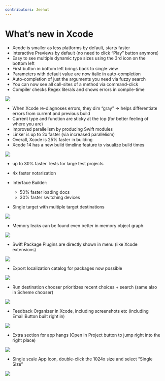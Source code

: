 ```yaml
---
contributors: Jeehut
---
```


# What’s new in Xcode

- Xcode is smaller as less platforms by default, starts faster
- Interactive Previews by default (no need to click “Play” button anymore)
- Easy to see multiple dynamic type sizes using the 3rd icon on the bottom left
- First button in bottom left brings back to single view
- Parameters with default value are now italic in auto-completion
- Auto-completion of just the arguments you need via fuzzy search
- You can now see all call-sites of a method via command-click
- Compiler checks Regex literals and shows errors in compile-time

![](https://user-images.githubusercontent.com/6942160/172454726-8cbfd060-894a-4cd7-87b3-39ad6c24f4d3.png)

- When Xcode re-diagnoses errors, they dim “gray” → helps differentiate errors from current and previous build
- Current type and function are sticky at the top (for better feeling of where you are)
- Improved parallelism by producing Swift modules
- Linker is up to 2x faster (via increased parallelism)
- Overall, Xcode is 25% faster in building
- Xcode 14 has a new build timeline feature to visualize build times

![](https://user-images.githubusercontent.com/6942160/172454750-1f418a2f-a443-41b2-b966-b1c177e59d6e.png)

- up to 30% faster Tests for large test projects
- 4x faster notarization
- Interface Builder:
  - 50% faster loading docs
  - 30% faster switching devices

- Single target with multiple target destinations

![](https://user-images.githubusercontent.com/6942160/172454777-1cfc0170-4f71-4278-ba44-bc4c16d28d3e.png)

- Memory leaks can be found even better in memory object graph

![](https://user-images.githubusercontent.com/6942160/172454796-5c219116-0775-471b-ad39-3de6de21afae.png)

- Swift Package Plugins are directly shown in menu (like Xcode extensions)

![](https://user-images.githubusercontent.com/6942160/172454812-c713a03f-ab3e-4c12-a48a-bd372e0f2bf7.png)

- Export localization catalog for packages now possible

![](https://user-images.githubusercontent.com/6942160/172454833-b6a9901c-d059-4f48-9d5f-bec62aa1998b.png)

- Run destination chooser prioritizes recent choices + search (same also in Scheme chooser)

![](https://user-images.githubusercontent.com/6942160/172454847-edd21fe9-75d7-497f-9b56-7f07d3fbe753.png)

- Feedback Organizer in Xcode, including screenshots etc (including Email Button built right in)

![](https://user-images.githubusercontent.com/6942160/172454864-3de3c1ba-6448-445a-a71e-0a71b234accf.png)

- Extra section for app hangs (Open in Project button to jump right into the right place)

![](https://user-images.githubusercontent.com/6942160/172454886-eb6fd007-beda-48b6-94cd-9bfe4b20128e.png)

- Single scale App Icon, double-click the 1024x size and select “Single Size”

![](https://user-images.githubusercontent.com/6942160/172454948-15c42ff8-5201-4f61-9285-2f5d7d0c644a.png)
